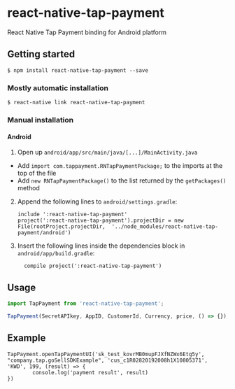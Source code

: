 
# react-native-tap-payment
React Native Tap Payment binding for Android platform

## Getting started

`$ npm install react-native-tap-payment --save`

### Mostly automatic installation

`$ react-native link react-native-tap-payment`

### Manual installation

<!---
#### iOS

1. In XCode, in the project navigator, right click `Libraries` ➜ `Add Files to [your project's name]`
2. Go to `node_modules` ➜ `react-native-tap-payment` and add `RNTapPayment.xcodeproj`
3. In XCode, in the project navigator, select your project. Add `libRNTapPayment.a` to your project's `Build Phases` ➜ `Link Binary With Libraries`
4. Run your project (`Cmd+R`)<
-->
#### Android

1. Open up `android/app/src/main/java/[...]/MainActivity.java`
  - Add `import com.tappayment.RNTapPaymentPackage;` to the imports at the top of the file
  - Add `new RNTapPaymentPackage()` to the list returned by the `getPackages()` method
2. Append the following lines to `android/settings.gradle`:
  	```
  	include ':react-native-tap-payment'
  	project(':react-native-tap-payment').projectDir = new File(rootProject.projectDir, 	'../node_modules/react-native-tap-payment/android')
  	```
3. Insert the following lines inside the dependencies block in `android/app/build.gradle`:
  	```
      compile project(':react-native-tap-payment')
  	```


## Usage
```javascript
import TapPayment from 'react-native-tap-payment';

TapPayment(SecretAPIkey, AppID, CustomerId, Currency, price, () => {});

```
## Example

```
TapPayment.openTapPaymentUI('sk_test_kovrMB0mupFJXfNZWx6Etg5y', "company.tap.goSellSDKExample", 'cus_c1R02820192008h1X10805371', 'KWD', 199, (result) => {
		console.log('payment result', result)
})

```
  
